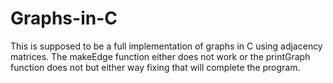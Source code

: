 # Graphs-in-C
This is supposed to be a full implementation of graphs in C using adjacency matrices.
The makeEdge function either does not work or the printGraph function does not but either way fixing that will complete the program. 

